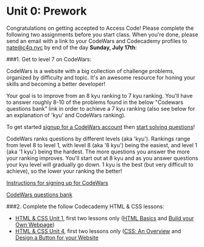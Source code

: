 # Unit 0: Prework

Congratulations on getting accepted to Access Code! Please complete the following two assignments before you start class. When you're done, please send an email with a link to your CodeWars and Codecademy profiles to nate@c4q.nyc by end of the day **Sunday, July 17th**:

###1. Get to level 7 on CodeWars:

CodeWars is a website with a big collection of challenge problems, organized by difficulty and topic. It's an awesome resource for honing your skills and becoming a better developer!

Your goal is to improve from an 8 kyu ranking to 7 kyu ranking. You'll have to answer roughly 8-10 of the problems found in the below "Codewars questions bank" link in order to achieve a 7 kyu ranking (also see below for an explanation of 'kyu' and CodeWars ranking).

To get started [signup for a CodeWars account](https://github.com/C4Q/AC3.3/blob/master/lessons/prework/codewars-signup.md) then [start solving questions](https://github.com/C4Q/AC3.3/blob/master/lessons/prework/codewars-question-bank.md)!

CodeWars ranks questions by different levels (aka 'kyu'). Rankings range from level 8 to level 1, with level 8 (aka '8 kyu') being the easiest, and level 1 (aka '1 kyu') being the hardest. The more questions you answer the more your ranking improves. You'll start out at 8 kyu and as you answer questions your kyu level will gradually go down. 1 kyu is the best (but very difficult to achieve), so the lower your ranking the better!

[Instructions for signing up for CodeWars](https://github.com/C4Q/AC3.3/blob/master/lessons/prework/codewars-signup.md)

[CodeWars questions bank](https://github.com/C4Q/AC3.3/blob/master/lessons/prework/codewars-question-bank.md)

###2. Complete the follow Codecademy HTML & CSS lessons:
- [HTML & CSS Unit 1](https://www.codecademy.com/learn/web), first two lessons only ([HTML Basics](https://www.codecademy.com/courses/web-beginner-en-HZA3b/0/1?curriculum_id=50579fb998b470000202dc8b) and [Build your Own Webpage](https://www.codecademy.com/courses/web-beginner-en-LceTK/0/1?curriculum_id=50579fb998b470000202dc8b))
- [HTML & CSS Unit 4](https://www.codecademy.com/learn/web), first two lessons only ([CSS: An Overview](https://www.codecademy.com/courses/web-beginner-en-TlhFi/0/1?curriculum_id=50579fb998b470000202dc8b) and [Design a Button for your Website](https://www.codecademy.com/courses/web-beginner-en-UuBLw/0/1?curriculum_id=50579fb998b470000202dc8b)
